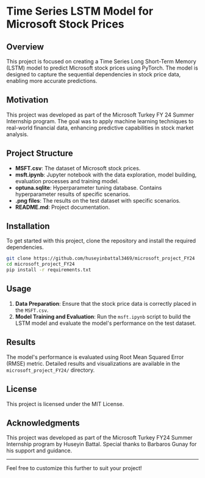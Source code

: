 # Time Series LSTM Model for Microsoft Stock Prices

## Overview

This project is focused on creating a Time Series Long Short-Term Memory (LSTM) model to predict Microsoft stock prices using PyTorch. The model is designed to capture the sequential dependencies in stock price data, enabling more accurate predictions.

## Motivation

This project was developed as part of the Microsoft Turkey FY 24 Summer Internship program. The goal was to apply machine learning techniques to real-world financial data, enhancing predictive capabilities in stock market analysis.

## Project Structure

- **MSFT.csv**: The dataset of Microsoft stock prices.
- **msft.ipynb**: Jupyter notebook with the data exploration, model building, evaluation processes and training model.
- **optuna.sqlite**: Hyperparameter tuning database. Contains hyperparameter results of specific scenarios.
- **.png files**: The results on the test dataset with specific scenarios.
- **README.md**: Project documentation.

## Installation

To get started with this project, clone the repository and install the required dependencies.

```bash
git clone https://github.com/huseyinbattal3469/microsoft_project_FY24
cd microsoft_project_FY24
pip install -r requirements.txt
```

## Usage

1. **Data Preparation**: Ensure that the stock price data is correctly placed in the `MSFT.csv`.
2. **Model Training and Evaluation**: Run the `msft.ipynb` script to build the LSTM model and evaluate the model's performance on the test dataset.

## Results

The model's performance is evaluated using Root Mean Squared Error (RMSE) metric. Detailed results and visualizations are available in the `microsoft_project_FY24/` directory.

## License

This project is licensed under the MIT License.

## Acknowledgments

This project was developed as part of the Microsoft Turkey FY24 Summer Internship program by Huseyin Battal. Special thanks to Barbaros Gunay for his support and guidance.

---

Feel free to customize this further to suit your project!
